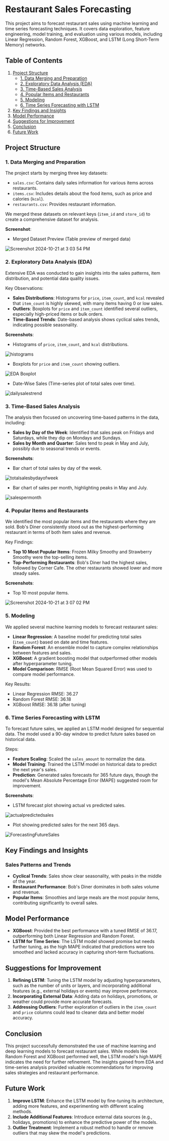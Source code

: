 # Restaurant Sales Forecasting

This project aims to forecast restaurant sales using machine learning and time series forecasting techniques. It covers data exploration, feature engineering, model training, and evaluation using various models, including Linear Regression, Random Forest, XGBoost, and LSTM (Long Short-Term Memory) networks.

## Table of Contents
1. [Project Structure](#project-structure)
   - [1. Data Merging and Preparation](#1-data-merging-and-preparation)
   - [2. Exploratory Data Analysis (EDA)](#2-exploratory-data-analysis-eda)
   - [3. Time-Based Sales Analysis](#3-time-based-sales-analysis)
   - [4. Popular Items and Restaurants](#4-popular-items-and-restaurants)
   - [5. Modeling](#5-modeling)
   - [6. Time Series Forecasting with LSTM](#6-time-series-forecasting-with-lstm)
2. [Key Findings and Insights](#key-findings-and-insights)
3. [Model Performance](#model-performance)
4. [Suggestions for Improvement](#suggestions-for-improvement)
5. [Conclusion](#conclusion)
6. [Future Work](#future-work)

## Project Structure

### 1. Data Merging and Preparation
The project starts by merging three key datasets:
- `sales.csv`: Contains daily sales information for various items across restaurants.
- `items.csv`: Includes details about the food items, such as price and calories (`kcal`).
- `restaurants.csv`: Provides restaurant information.

We merged these datasets on relevant keys (`item_id` and `store_id`) to create a comprehensive dataset for analysis.

**Screenshot**:
- Merged Dataset Preview (Table preview of merged data)

![Screenshot 2024-10-21 at 3 03 54 PM](https://github.com/user-attachments/assets/f4c1bb7a-3626-4fb7-8aba-764ce267b1ba)

### 2. Exploratory Data Analysis (EDA)
Extensive EDA was conducted to gain insights into the sales patterns, item distribution, and potential data quality issues.

Key Observations:
- **Sales Distributions**: Histograms for `price`, `item_count`, and `kcal` revealed that `item_count` is highly skewed, with many items having 0 or low sales.
- **Outliers**: Boxplots for `price` and `item_count` identified several outliers, especially high-priced items or bulk orders.
- **Time-Based Trends**: Date-based analysis shows cyclical sales trends, indicating possible seasonality.

**Screenshots**:
- Histograms of `price`, `item_count`, and `kcal` distributions.

![histograms](https://github.com/user-attachments/assets/92deb6e8-ba7b-4041-a572-557995856224)

- Boxplots for `price` and `item_count` showing outliers.

![EDA Boxplot](https://github.com/user-attachments/assets/49065257-51dc-458e-91a6-79618faeb41a)

- Date-Wise Sales (Time-series plot of total sales over time).

![dailysalestrend](https://github.com/user-attachments/assets/8fd01534-2fb2-4f6d-889d-a52af452a03a)

### 3. Time-Based Sales Analysis
The analysis then focused on uncovering time-based patterns in the data, including:
- **Sales by Day of the Week**: Identified that sales peak on Fridays and Saturdays, while they dip on Mondays and Sundays.
- **Sales by Month and Quarter**: Sales tend to peak in May and July, possibly due to seasonal trends or events.

**Screenshots**:
- Bar chart of total sales by day of the week.

![totalsalesbydayofweek](https://github.com/user-attachments/assets/940b4b60-4ade-4a5e-8ef8-7bd1386844f9)

- Bar chart of sales per month, highlighting peaks in May and July.

![salespermonth](https://github.com/user-attachments/assets/52f50de0-9818-4524-b9d8-242c07acde78)

### 4. Popular Items and Restaurants
We identified the most popular items and the restaurants where they are sold. Bob's Diner consistently stood out as the highest-performing restaurant in terms of both item sales and revenue.

Key Findings:
- **Top 10 Most Popular Items**: Frozen Milky Smoothy and Strawberry Smoothy were the top-selling items.
- **Top-Performing Restaurants**: Bob's Diner had the highest sales, followed by Corner Cafe. The other restaurants showed lower and more steady sales.

**Screenshots**:
- Top 10 most popular items.

![Screenshot 2024-10-21 at 3 07 02 PM](https://github.com/user-attachments/assets/e4015787-57dc-4b17-bc61-b1d9a8bc3ffd)

### 5. Modeling
We applied several machine learning models to forecast restaurant sales:

- **Linear Regression**: A baseline model for predicting total sales (`item_count`) based on date and time features.
- **Random Forest**: An ensemble model to capture complex relationships between features and sales.
- **XGBoost**: A gradient boosting model that outperformed other models after hyperparameter tuning.
- **Model Comparison**: RMSE (Root Mean Squared Error) was used to compare model performance.

Key Results:
- Linear Regression RMSE: 36.27
- Random Forest RMSE: 36.18
- XGBoost RMSE: 36.18 (after tuning)


### 6. Time Series Forecasting with LSTM
To forecast future sales, we applied an LSTM model designed for sequential data. The model used a 90-day window to predict future sales based on historical data.

Steps:
- **Feature Scaling**: Scaled the `sales_amount` to normalize the data.
- **Model Training**: Trained the LSTM model on historical data to predict the next year's sales.
- **Prediction**: Generated sales forecasts for 365 future days, though the model's Mean Absolute Percentage Error (MAPE) suggested room for improvement.

**Screenshots**:
- LSTM forecast plot showing actual vs predicted sales.

![actualpredictedsales](https://github.com/user-attachments/assets/e2a6d471-06e3-4321-b870-64f997d51a0f)

- Plot showing predicted sales for the next 365 days.

![ForecastingFutureSales](https://github.com/user-attachments/assets/992d891d-a28b-4e80-90a9-47ac71774bc9)

## Key Findings and Insights

### Sales Patterns and Trends
- **Cyclical Trends**: Sales show clear seasonality, with peaks in the middle of the year.
- **Restaurant Performance**: Bob's Diner dominates in both sales volume and revenue.
- **Popular Items**: Smoothies and large meals are the most popular items, contributing significantly to overall sales.

## Model Performance
- **XGBoost**: Provided the best performance with a tuned RMSE of 36.17, outperforming both Linear Regression and Random Forest.
- **LSTM for Time Series**: The LSTM model showed promise but needs further tuning, as the high MAPE indicated that predictions were too smoothed and lacked accuracy in capturing short-term fluctuations.


## Suggestions for Improvement
1. **Refining LSTM**: Tuning the LSTM model by adjusting hyperparameters, such as the number of units or layers, and incorporating additional features (e.g., external holidays or events) may improve performance.
2. **Incorporating External Data**: Adding data on holidays, promotions, or weather could provide more accurate forecasts.
3. **Addressing Outliers**: Further exploration of outliers in the `item_count` and `price` columns could lead to cleaner data and better model accuracy.

## Conclusion
This project successfully demonstrated the use of machine learning and deep learning models to forecast restaurant sales. While models like Random Forest and XGBoost performed well, the LSTM model's high MAPE indicates the need for further refinement. The insights gained from EDA and time-series analysis provided valuable recommendations for improving sales strategies and restaurant performance.

## Future Work
1. **Improve LSTM**: Enhance the LSTM model by fine-tuning its architecture, adding more features, and experimenting with different scaling methods.
2. **Include Additional Features**: Introduce external data sources (e.g., holidays, promotions) to enhance the predictive power of the models.
3. **Outlier Treatment**: Implement a robust method to handle or remove outliers that may skew the model's predictions.
